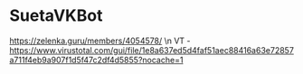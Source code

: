 # SuetaVKBot

https://zelenka.guru/members/4054578/ \n
VT - https://www.virustotal.com/gui/file/1e8a637ed5d4faf51aec88416a63e72857a711f4eb9a907f1d5f47c2df4d5855?nocache=1
